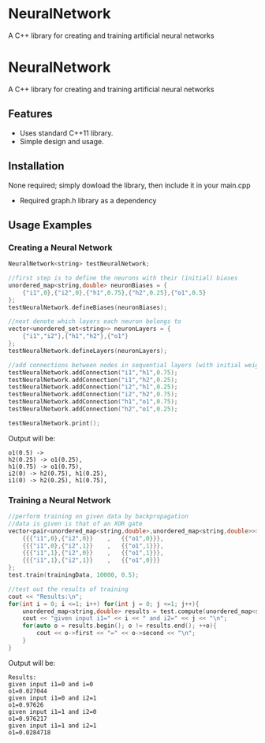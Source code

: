 # NeuralNetwork
A C++ library for creating and training artificial neural networks


# NeuralNetwork
A C++ library for creating and training artificial neural networks

## Features
* Uses standard C++11 library.
* Simple design and usage.

## Installation
None required; simply dowload the library, then include it in your main.cpp
* Required graph.h library as a dependency

## Usage Examples
### Creating a Neural Network

```c++
NeuralNetwork<string> testNeuralNetwork;

//first step is to define the neurons with their (initial) biases
unordered_map<string,double> neuronBiases = {
	{"i1",0},{"i2",0},{"h1",0.75},{"h2",0.25},{"o1",0.5}
};
testNeuralNetwork.defineBiases(neuronBiases);

//next denote which layers each neuron belongs to
vector<unordered_set<string>> neuronLayers = {
	{"i1","i2"},{"h1","h2"},{"o1"}
};
testNeuralNetwork.defineLayers(neuronLayers);

//add connections between nodes in sequential layers (with initial weights)
testNeuralNetwork.addConnection("i1","h1",0.75);
testNeuralNetwork.addConnection("i1","h2",0.25);
testNeuralNetwork.addConnection("i2","h1",0.25);
testNeuralNetwork.addConnection("i2","h2",0.75);
testNeuralNetwork.addConnection("h1","o1",0.75);
testNeuralNetwork.addConnection("h2","o1",0.25);

testNeuralNetwork.print();
```

Output will be:
```console
o1(0.5) -> 
h2(0.25) -> o1(0.25), 
h1(0.75) -> o1(0.75), 
i2(0) -> h2(0.75), h1(0.25), 
i1(0) -> h2(0.25), h1(0.75), 
```

### Training a Neural Network

```c++
//perform training on given data by backpropagation
//data is given is that of an XOR gate
vector<pair<unordered_map<string,double>,unordered_map<string,double>>> trainingData = {
	{{{"i1",0},{"i2",0}}	,	{{"o1",0}}},
	{{{"i1",0},{"i2",1}}	,	{{"o1",1}}},
	{{{"i1",1},{"i2",0}}	,	{{"o1",1}}},
	{{{"i1",1},{"i2",1}}	,	{{"o1",0}}}
};
test.train(trainingData, 10000, 0.5);

//test out the results of training
cout << "Results:\n";
for(int i = 0; i <=1; i++) for(int j = 0; j <=1; j++){
	unordered_map<string,double> results = test.compute(unordered_map<string,double>{{"i1",i},{"i2",j}});
	cout << "given input i1=" << i << " and i2=" << j << "\n";
	for(auto o = results.begin(); o != results.end(); ++o){
		cout << o->first << "=" << o->second << "\n";
	}
}
```

Output will be:
```console
Results:
given input i1=0 and i=0
o1=0.027044
given input i1=0 and i2=1
o1=0.97626
given input i1=1 and i2=0
o1=0.976217
given input i1=1 and i2=1
o1=0.0284718
```
